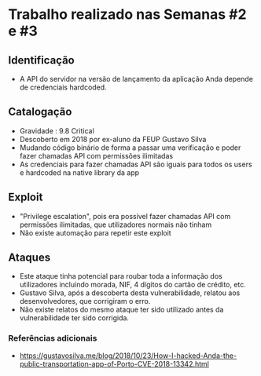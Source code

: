 # Trabalho realizado nas Semanas #2 e #3

## Identificação

- A API do servidor na versão de lançamento da aplicação Anda depende de credenciais hardcoded.

## Catalogação

- Gravidade : 9.8  Critical
- Descoberto em 2018 por ex-aluno da FEUP Gustavo Silva
- Mudando código binário de forma a passar uma verificação e poder fazer chamadas API com permissões ilimitadas
- As credenciais para fazer chamadas API são iguais para todos os users e hardcoded na native library da app

## Exploit

- "Privilege escalation", pois era possível fazer chamadas API com permissões ilimitadas, que utilizadores normais não tinham
- Não existe automação para repetir este exploit


## Ataques

- Este ataque tinha potencial para roubar toda a informação dos utilizadores incluindo morada, NIF, 4 dígitos do cartão de crédito, etc.
- Gustavo Silva, após a descoberta desta vulnerabilidade, relatou aos desenvolvedores, que corrigiram o erro.
- Não existe relatos do mesmo ataque ter sido utilizado antes da vulnerabilidade ter sido corrigida.


### Referências adicionais

- https://gustavosilva.me/blog/2018/10/23/How-I-hacked-Anda-the-public-transportation-app-of-Porto-CVE-2018-13342.html
